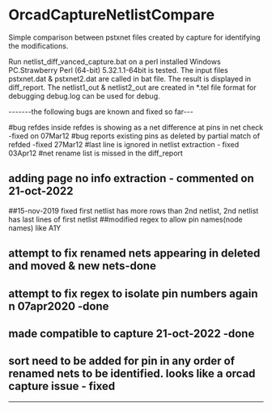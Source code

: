 # OrcadCaptureNetlistCompare
Simple comparison between pstxnet files created by capture for identifying the modifications.


Run netlist_diff_vanced_capture.bat on a perl installed Windows PC.Strawberry Perl (64-bit) 5.32.1.1-64bit is tested.
The input files pstxnet.dat & pstxnet2.dat are called in bat file. The result is displayed in diff_report. The netlist1_out & netlist2_out are created in *.tel file format for debugging
debug.log can be used for debug.

-------the following bugs are known and fixed so far---

#bug refdes inside refdes is showing as a net difference at pins in net check -fixed on 07Mar12
#bug reports existing pins as deleted by partial match of refded -fixed 27Mar12
#last line is ignored in netlist extraction - fixed 03Apr12
#net rename list is missed in the diff_report

## adding page no info extraction  - commented on 21-oct-2022

##15-nov-2019 fixed first netlist has more rows than 2nd netlist, 2nd netlist has last lines of first netlist
##modified regex to allow pin names(node names) like A1Y

## attempt to fix renamed nets appearing in deleted and moved & new nets-done
## attempt to fix regex to isolate pin numbers again n 07apr2020 -done

## made compatible to capture 21-oct-2022 -done
## sort need to be added for pin in any order of renamed nets to be identified. looks like a orcad capture issue - fixed
----------------------------------
